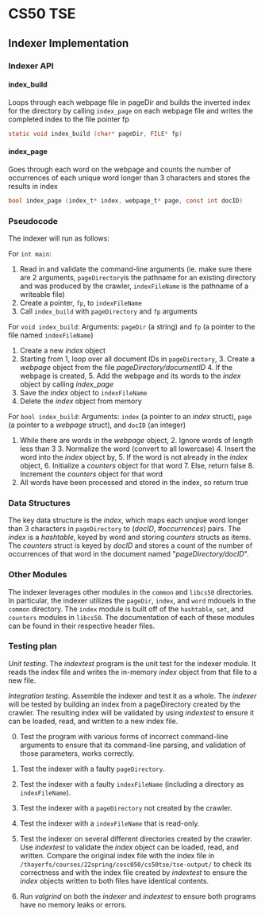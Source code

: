 # CS50 TSE

## Indexer Implementation

### Indexer API

#### index_build
Loops through each webpage file in pageDir and builds the inverted index for the directory by calling `index_page` on each webpage file and writes the completed index to the file pointer fp
```c 
static void index_build (char* pageDir, FILE* fp)
```
#### index_page
Goes through each word on the webpage and counts the number of occurrences of each unique word longer than 3 characters and stores the results in index
```c 
bool index_page (index_t* index, webpage_t* page, const int docID)
```

### Pseudocode

The indexer will run as follows:

For `int main`:
1. Read in and validate the command-line arguments (ie. make sure there are 2 arguments, `pageDirectory`is the pathname for an existing directory and was produced by the crawler, `indexFileName` is the pathname of a writeable file)
2. Create a pointer, `fp`, to `indexFileName` 
3. Call `index_build` with `pageDirectory` and `fp` arguments

For `void index_build`:
Arguments: `pageDir` (a string) and `fp` (a pointer to the file named `indexFileName`)
1. Create a new *index* object
2. Starting from 1, loop over all document IDs in `pageDirectory`,
	3. Create a *webpage* object from the file *pageDirectory/documentID*
	4. If the webpage is created,
		5. Add the webpage and its words to the *index* object by calling *index_page*
6. Save the *index* object to `indexFileName`
7. Delete the *index* object from memory

For `bool index_build`:
Arguments: `index` (a pointer to an *index* struct), `page` (a pointer to a *webpage* struct), and `docID` (an integer)
1. While there are words in the *webpage* object,
	2. Ignore words of length less than 3
	3. Normalize the word (convert to all lowercase)
	4. Insert the word into the *index* object by,
		5. If the word is not already in the *index* object,
			6. Initialize a *counters* object for that word
		7. Else, return false
		8. Increment the *counters* object for that word
9. All words have been processed and stored in the index, so return true

### Data Structures
The key data structure is the *index*, which maps each unqiue word longer than 3 characters in `pageDirectory` to (*docID*, *#occurrences*) pairs. The *index* is a *hashtable*, keyed by word and storing *counters* structs as items. The *counters* struct is keyed by *docID* and stores a count of the number of occurrences of that word in the document named "*pageDirectory/docID*".

### Other Modules
The indexer leverages other modules in the `common` and `libcs50` directories. In particular, the indexer utilizes the `pageDir`, `index`, and `word` mdouels in the `common` directory. The `index` module is built off of the `hashtable`, `set`, and `counters` modules in `libcs50`. The documentation of each of these modules can be found in their respective header files.

### Testing plan

*Unit testing*.  The *indextest* program is the unit test for the indexer module. It reads the index file and writes the in-memory *index* object from that file to a new file.

*Integration testing*.  Assemble the indexer and test it as a whole.
The *indexer* will be tested by building an index from a pageDirectory created by the crawler. The resulting index will be validated by using *indextest* to ensure it can be loaded, read, and written to a new index file.

0. Test the program with various forms of incorrect command-line arguments to ensure that its command-line parsing, and validation of those parameters, works correctly.

0. Test the indexer with a faulty `pageDirectory`.

0. Test the indexer with a faulty `indexFileName` (including a directory as `indexFileName`).

0. Test the indexer with a `pageDirectory` not created by the crawler.

0. Test the indexer with a `indexFileName` that is read-only.

1. Test the indexer on several different directories created by the crawler. Use *indextest* to validate the *index* object can be loaded, read, and written. Compare the original index file with the index file in `/thayerfs/courses/22spring/cosc050/cs50tse/tse-output/` to check its correctness and with the index file created by *indextest* to ensure the *index* objects written to both files have identical contents.

2. Run *valgrind* on both the *indexer* and *indextest* to ensure both programs have no memory leaks or errors.